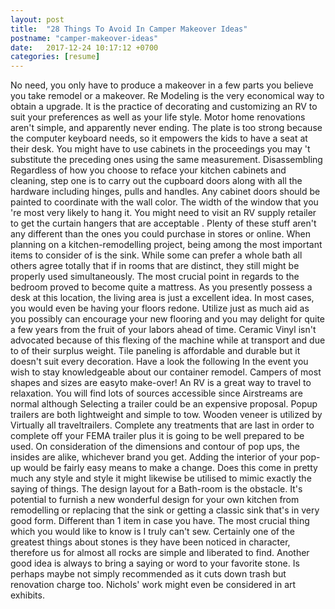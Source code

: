 ```yaml
---
layout: post
title:  "28 Things To Avoid In Camper Makeover Ideas"
postname: "camper-makeover-ideas"
date:   2017-12-24 10:17:12 +0700
categories: [resume]
---
```

No need, you only have to produce a makeover in a few parts you believe you take remodel or a makeover. Re Modeling is the very economical way to obtain a upgrade. It is the practice of decorating and customizing an RV to suit your preferences as well as your life style. Motor home renovations aren't simple, and apparently never ending. The plate is too strong because the computer keyboard needs, so it empowers the kids to have a seat at their desk. You might have to use cabinets in the proceedings you may 't substitute the preceding ones using the same measurement. Disassembling Regardless of how you choose to reface your kitchen cabinets and cleaning, step one is to carry out the cupboard doors along with all the hardware including hinges, pulls and handles. Any cabinet doors should be painted to coordinate with the wall color. The width of the window that you 're most very likely to hang it. You might need to visit an RV supply retailer to get the curtain hangers that are acceptable . Plenty of these stuff aren't any different than the ones you could purchase in stores or online. When planning on a kitchen-remodelling project, being among the most important items to consider of is the sink. While some can prefer a whole bath all others agree totally that if in rooms that are distinct, they still might be properly used simultaneously. The most crucial point in regards to the bedroom proved to become quite a mattress. As you presently possess a desk at this location, the living area is just a excellent idea. In most cases, you would even be having your floors redone. Utilize just as much aid as you possibly can encourage your new flooring and you may delight for quite a few years from the fruit of your labors ahead of time. Ceramic Vinyl isn't advocated because of this flexing of the machine while at transport and due to of their surplus weight. Tile paneling is affordable and durable but it doesn't suit every decoration. Have a look the following In the event you wish to stay knowledgeable about our container remodel. Campers of most shapes and sizes are easyto make-over! An RV is a great way to travel to relaxation. You will find lots of sources accessible since Airstreams are normal although Selecting a trailer could be an expensive proposal. Popup trailers are both lightweight and simple to tow. Wooden veneer is utilized by Virtually all traveltrailers. Complete any treatments that are last in order to complete off your FEMA trailer plus it is going to be well prepared to be used. On consideration of the dimensions and contour of pop ups, the insides are alike, whichever brand you get. Adding the interior of your pop-up would be fairly easy means to make a change. Does this come in pretty much any style and style it might likewise be utilised to mimic exactly the saying of things. The design layout for a Bath-room is the obstacle. It's potential to furnish a new wonderful design for your own kitchen from remodelling or replacing that the sink or getting a classic sink that's in very good form. Different than 1 item in case you have. The most crucial thing which you would like to know is I truly can't sew. Certainly one of the greatest things about stones is they have been noticed in character, therefore us for almost all rocks are simple and liberated to find. Another good idea is always to bring a saying or word to your favorite stone. Is perhaps maybe not simply recommended as it cuts down trash but renovation charge too. Nichols' work might even be considered in art exhibits.

